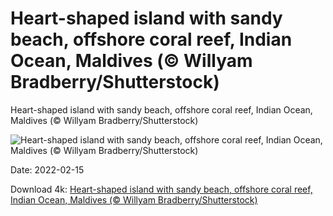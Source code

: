 # Heart-shaped island with sandy beach, offshore coral reef, Indian Ocean, Maldives (© Willyam Bradberry/Shutterstock)

Heart-shaped island with sandy beach, offshore coral reef, Indian Ocean, Maldives (© Willyam Bradberry/Shutterstock)

![Heart-shaped island with sandy beach, offshore coral reef, Indian Ocean, Maldives (© Willyam Bradberry/Shutterstock)](https://bing.com/th?id=OHR.MaldivesHeart_EN-US7219773610_UHD.jpg&w=1024&h=576)

Date: 2022-02-15

Download 4k: [Heart-shaped island with sandy beach, offshore coral reef, Indian Ocean, Maldives (© Willyam Bradberry/Shutterstock)](https://bing.com/th?id=OHR.MaldivesHeart_EN-US7219773610_UHD.jpg)

